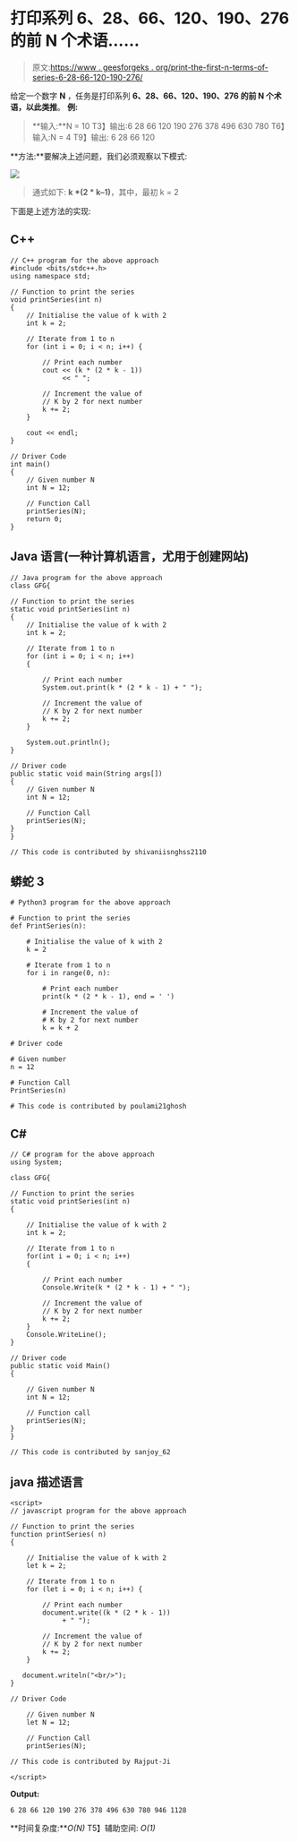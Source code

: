# 打印系列 6、28、66、120、190、276 的前 N 个术语……

> 原文:[https://www . geesforgeks . org/print-the-first-n-terms-of-series-6-28-66-120-190-276/](https://www.geeksforgeeks.org/print-the-first-n-terms-of-the-series-6-28-66-120-190-276/)

给定一个数字 **N** ，任务是打印系列 **6、28、66、120、190、276 的前 N 个术语，以此类推**。
**例:**

> **输入:**N = 10
> T3】输出:6 28 66 120 190 276 378 496 630 780
> T6】输入:N = 4
> T9】输出: 6 28 66 120

**方法:**要解决上述问题，我们必须观察以下模式:

[![](img/456578a1b41fda54f1614419edaa1bb4.png)](https://media.geeksforgeeks.org/wp-content/uploads/20200623201023/GFG1.jpg)

> 通式如下:
> **k *(2 * k–1)**，其中，最初 k = 2

下面是上述方法的实现:

## C++

```
// C++ program for the above approach
#include <bits/stdc++.h>
using namespace std;

// Function to print the series
void printSeries(int n)
{
    // Initialise the value of k with 2
    int k = 2;

    // Iterate from 1 to n
    for (int i = 0; i < n; i++) {

        // Print each number
        cout << (k * (2 * k - 1))
             << " ";

        // Increment the value of
        // K by 2 for next number
        k += 2;
    }

    cout << endl;
}

// Driver Code
int main()
{
    // Given number N
    int N = 12;

    // Function Call
    printSeries(N);
    return 0;
}
```

## Java 语言(一种计算机语言，尤用于创建网站)

```
// Java program for the above approach
class GFG{

// Function to print the series
static void printSeries(int n)
{
    // Initialise the value of k with 2
    int k = 2;

    // Iterate from 1 to n
    for (int i = 0; i < n; i++)
    {

        // Print each number
        System.out.print(k * (2 * k - 1) + " ");

        // Increment the value of
        // K by 2 for next number
        k += 2;
    }

    System.out.println();
}

// Driver code
public static void main(String args[])
{
    // Given number N
    int N = 12;

    // Function Call
    printSeries(N);
}
}

// This code is contributed by shivaniisnghss2110
```

## 蟒蛇 3

```
# Python3 program for the above approach

# Function to print the series
def PrintSeries(n):

    # Initialise the value of k with 2
    k = 2

    # Iterate from 1 to n
    for i in range(0, n):

        # Print each number
        print(k * (2 * k - 1), end = ' ')

        # Increment the value of
        # K by 2 for next number
        k = k + 2

# Driver code    

# Given number
n = 12

# Function Call
PrintSeries(n)

# This code is contributed by poulami21ghosh  
```

## C#

```
// C# program for the above approach
using System;

class GFG{

// Function to print the series
static void printSeries(int n)
{

    // Initialise the value of k with 2
    int k = 2;

    // Iterate from 1 to n
    for(int i = 0; i < n; i++)
    {

        // Print each number
        Console.Write(k * (2 * k - 1) + " ");

        // Increment the value of
        // K by 2 for next number
        k += 2;
    }
    Console.WriteLine();
}

// Driver code
public static void Main()
{

    // Given number N
    int N = 12;

    // Function call
    printSeries(N);
}
}

// This code is contributed by sanjoy_62
```

## java 描述语言

```
<script>
// javascript program for the above approach

// Function to print the series
function printSeries( n)
{

    // Initialise the value of k with 2
    let k = 2;

    // Iterate from 1 to n
    for (let i = 0; i < n; i++) {

        // Print each number
        document.write((k * (2 * k - 1))
             + " ");

        // Increment the value of
        // K by 2 for next number
        k += 2;
    }

   document.writeln("<br/>");
}

// Driver Code

    // Given number N
    let N = 12;

    // Function Call
    printSeries(N);

// This code is contributed by Rajput-Ji

</script>
```

**Output:** 

```
6 28 66 120 190 276 378 496 630 780 946 1128
```

**时间复杂度:***O(N)*
T5】辅助空间: *O(1)*